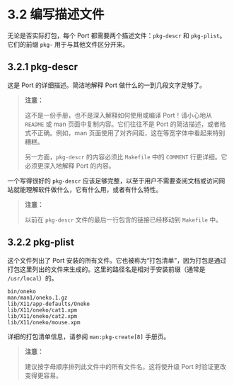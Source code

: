 # 3.2 编写描述文件

无论是否实际打包，每个 Port 都需要两个描述文件：`pkg-descr` 和 `pkg-plist`。它们的前缀 `pkg-` 用于与其他文件区分开来。

## 3.2.1 pkg-descr

这是 Port 的详细描述。简洁地解释 Port 做什么的一到几段文字足够了。

> **注意：**
>
> 这不是一份手册，也不是深入解释如何使用或编译 Port！请小心地从 `README` 或 man 页面中复制内容。它们往往不是 Port 的简洁描述，或者格式不正确。例如，man 页面使用了对齐间距，这在等宽字体中看起来特别糟糕。
>
> 另一方面，`pkg-descr` 的内容必须比 `Makefile` 中的 `COMMENT` 行更详细。它必须更深入地解释 Port 的内容。

一个写得很好的 `pkg-descr` 应该足够完整，以至于用户不需要查阅文档或访问网站就能理解软件做什么，它有什么用，或者有什么特性。

> **注意：**
>
> 以前在 `pkg-descr` 文件的最后一行包含的链接已经移动到 `Makefile` 中。

## 3.2.2 pkg-plist

这个文件列出了 Port 安装的所有文件。它也被称为“打包清单”，因为打包是通过打包这里列出的文件来生成的。这里的路径名是相对于安装前缀（通常是 `/usr/local`）的。

```shell-sessionlplaintext
bin/oneko
man/man1/oneko.1.gz
lib/X11/app-defaults/Oneko
lib/X11/oneko/cat1.xpm
lib/X11/oneko/cat2.xpm
lib/X11/oneko/mouse.xpm
```

详细的打包清单信息，请参阅 `man:pkg-create[8]` 手册页。

> **注意：**
>
> 建议按字母顺序排列此文件中的所有文件名。这将使升级 Port 时验证更改变得更容易。


